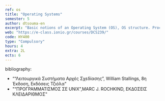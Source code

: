 ```yaml
---
ref: os
title: "Operating Systems"
semester: 5
author: dtsouma-en
excerpt: "Basic notions of an Operating System (OS), OS structure. Processes: model and implementation. Interprocess communication, process scheduling. Memory Management, swapping, segmentation, memory allocation and control, virtual memory, pagination. File Systems, files and directories. Deadlocks: detection and recovery, avoidance and prevention. The Unix OS will be used for all laboratory exercises. Basic Unix instructions and applications will be covered and programming over the Unix environment on all aforementioned topics."
web: "https://e-class.ionio.gr/courses/DCS239/"
code: ΗΥ400
type: "Compulsory"
hours: 4
extra: 2L
ects: 6
---
```



bibliography: 
  - ““Λειτουργικά Συστήματα Αρχές Σχεδίασης”, William Stallings, 8η Έκδοση, Εκδόσεις Τζιόλα"
  - "“ΠΡΟΓΡΑΜΜΑΤΙΣΜΟΣ ΣΕ UNIX”,MARC J. ROCHKIND, ΕΚΔΟΣΕΙΣ ΚΛΕΙΔΑΡΙΘΜΟΣ"
  
  
  
